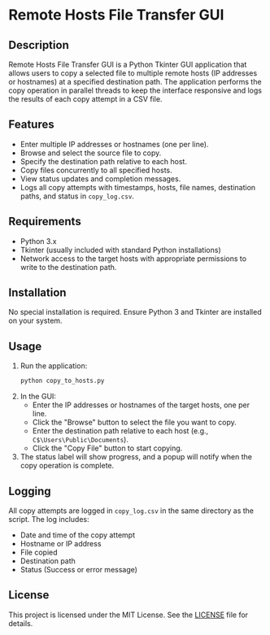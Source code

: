 # Remote Hosts File Transfer GUI

## Description
Remote Hosts File Transfer GUI is a Python Tkinter GUI application that allows users to copy a selected file to multiple remote hosts (IP addresses or hostnames) at a specified destination path. The application performs the copy operation in parallel threads to keep the interface responsive and logs the results of each copy attempt in a CSV file.

## Features
- Enter multiple IP addresses or hostnames (one per line).
- Browse and select the source file to copy.
- Specify the destination path relative to each host.
- Copy files concurrently to all specified hosts.
- View status updates and completion messages.
- Logs all copy attempts with timestamps, hosts, file names, destination paths, and status in `copy_log.csv`.

## Requirements
- Python 3.x
- Tkinter (usually included with standard Python installations)
- Network access to the target hosts with appropriate permissions to write to the destination path.

## Installation
No special installation is required. Ensure Python 3 and Tkinter are installed on your system.

## Usage
1. Run the application:
   ```bash
   python copy_to_hosts.py
   ```
2. In the GUI:
   - Enter the IP addresses or hostnames of the target hosts, one per line.
   - Click the "Browse" button to select the file you want to copy.
   - Enter the destination path relative to each host (e.g., `C$\Users\Public\Documents`).
   - Click the "Copy File" button to start copying.
3. The status label will show progress, and a popup will notify when the copy operation is complete.

## Logging
All copy attempts are logged in `copy_log.csv` in the same directory as the script. The log includes:
- Date and time of the copy attempt
- Hostname or IP address
- File copied
- Destination path
- Status (Success or error message)

## License
This project is licensed under the MIT License. See the [LICENSE](LICENSE) file for details.
